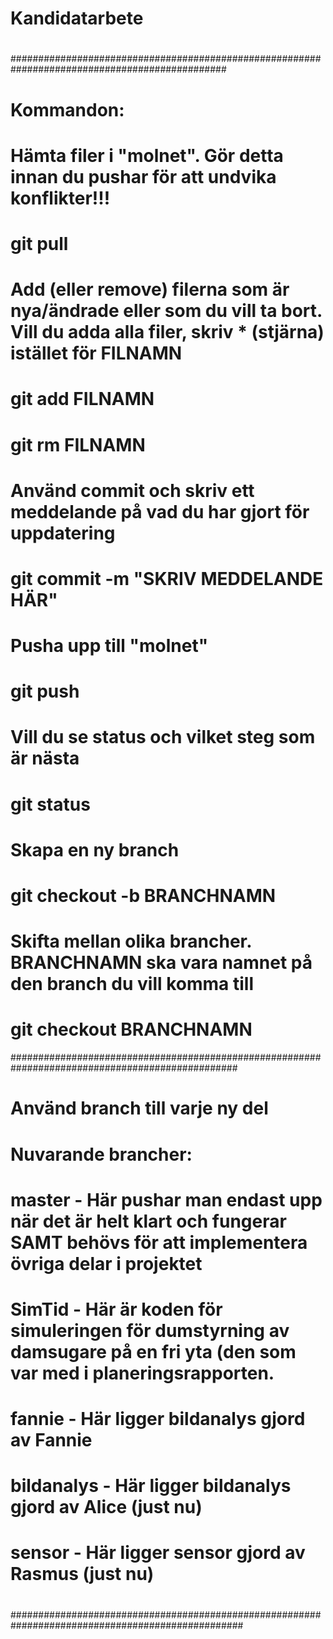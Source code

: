 # Kandidatarbete
#
###############################################################################################
# Kommandon:
#
# Hämta filer i "molnet". Gör detta innan du pushar för att undvika konflikter!!!
# git pull 
#
# Add (eller remove) filerna som är nya/ändrade eller som du vill ta bort. Vill du adda alla filer, skriv * (stjärna) istället för FILNAMN 
# git add FILNAMN
# git rm FILNAMN
#
# Använd commit och skriv ett meddelande på vad du har gjort för uppdatering
# git commit -m "SKRIV MEDDELANDE HÄR"
#
# Pusha upp till "molnet"
# git push
#
# Vill du se status och vilket steg som är nästa
# git status
#
# Skapa en ny branch
# git checkout -b BRANCHNAMN
#
# Skifta mellan olika brancher. BRANCHNAMN ska vara namnet på den branch du vill komma till
# git checkout BRANCHNAMN
#################################################################################################
#
# Använd branch till varje ny del
#
#
# Nuvarande brancher:
#
# master - Här pushar man endast upp när det är helt klart och fungerar SAMT behövs för att implementera övriga delar i projektet
# SimTid - Här är koden för simuleringen för dumstyrning av damsugare på en fri yta (den som var med i planeringsrapporten.
# fannie - Här ligger bildanalys gjord av Fannie
# bildanalys - Här ligger bildanalys gjord av Alice (just nu)
# sensor - Här ligger sensor gjord av Rasmus (just nu)
#
##################################################################################################
